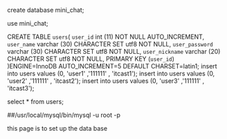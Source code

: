 create database mini_chat;

use mini_chat;

CREATE TABLE `users`(
`user_id` int (11) NOT NULL AUTO_INCREMENT,
`user_name` varchar (30) CHARACTER SET utf8 NOT NULL,
`user_password` varchar (30) CHARACTER SET utf8 NOT NULL,
`user_nickname` varchar (20) CHARACTER SET utf8 NOT NULL,
PRIMARY KEY (`user_id`)
)ENGINE=InnoDB AUTO_INCREMENT=5 DEFAULT CHARSET=latin1;
insert into users values (0, 'user1' ,'111111' , 'itcast1');
insert into users values (0, 'user2' ,'111111' , 'itcast2');
insert into users values (0, 'user3' ,'111111' , 'itcast3');


select * from users;


##/usr/local/mysql/bin/mysql -u root -p

this page is to set up the data base